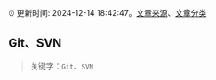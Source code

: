 :alarm_clock: 更新时间: 2024-12-14 18:42:47。[文章来源](/README.md)、[文章分类](/TAGS.md)

## Git、SVN


> 关键字：`Git`、`SVN`



